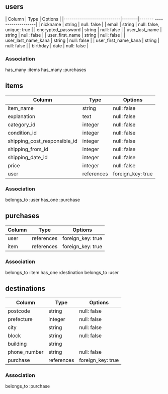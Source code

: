 ## users

| Column                     | Type   | Options                   |
|----------------------------|--------|------- -------------------|
| nickname                   | string | null: false               |
| email                      | string | null: false, unique: true |
| encrypted_password         | string | null: false               |
| user_last_name             | string | null: false               |
| user_first_name            | string | null: false               |
| user_last_name_kana        | string | null: false               |
| user_first_name_kana       | string | null: false               |
| birthday                   | date   | null: false               |

### Association
has_many :items
has_many :purchases


## items
| Column                       | Type       | Options           |
|------------------------------|------------|-------------------|
| item_name                    | string     | null: false       |
| explanation                  | text       | null: false       |
| category_id                  | integer    | null: false       |
| condition_id                 | integer    | null: false       |
| shipping_cost_responsible_id | integer    | null: false       |
| shipping_from_id             | integer    | null: false       |
| shipping_date_id             | integer    | null: false       |
| price                        | integer    | null: false       |
| user                         | references | foreign_key: true |

### Association
belongs_to :user
has_one :purchase


## purchases
| Column | Type       | Options           |
|--------|------------|-------------------|
| user   | references | foreign_key: true |
| item   | references | foreign_key: true |

### Association
belongs_to :item
has_one :destination
belongs_to :user


## destinations
| Column       | Type       | Options           |
|--------------|------------|-------------------|
| postcode     | string     | null: false       |
| prefecture   | integer    | null: false       |
| city         | string     | null: false       |
| block        | string     | null: false       |
| building     | string     |                   |
| phone_number | string     | null: false       |
| purchase     | references | foreign_key: true |

### Association
belongs_to :purchase